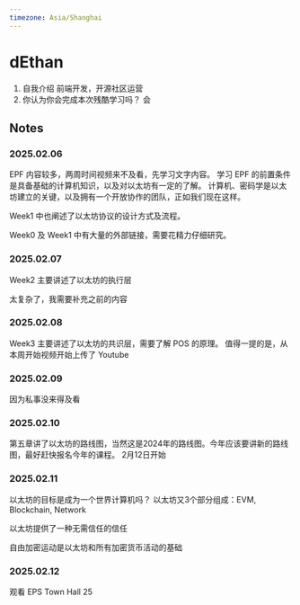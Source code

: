 ```yaml
---
timezone: Asia/Shanghai
---
```


# dEthan

1. 自我介绍 
   前端开发，开源社区运营
2. 你认为你会完成本次残酷学习吗？
   会

## Notes

<!-- Content_START -->
### 2025.02.06

EPF 内容较多，两周时间视频来不及看，先学习文字内容。
学习 EPF 的前置条件是具备基础的计算机知识，以及对以太坊有一定的了解。
计算机、密码学是以太坊建立的关键，以及拥有一个开放协作的团队，正如我们现在这样。

Week1 中也阐述了以太坊协议的设计方式及流程。

Week0 及 Week1 中有大量的外部链接，需要花精力仔细研究。

### 2025.02.07

Week2 主要讲述了以太坊的执行层

太复杂了，我需要补充之前的内容

### 2025.02.08

Week3 主要讲述了以太坊的共识层，需要了解 POS 的原理。
值得一提的是，从本周开始视频开始上传了 Youtube

### 2025.02.09
因为私事没来得及看

### 2025.02.10
第五章讲了以太坊的路线图，当然这是2024年的路线图。今年应该要讲新的路线图，最好赶快报名今年的课程。
2月12日开始

### 2025.02.11
以太坊的目标是成为一个世界计算机吗？
以太坊又3个部分组成：EVM, Blockchain, Network

以太坊提供了一种无需信任的信任

自由加密运动是以太坊和所有加密货币活动的基础

### 2025.02.12
观看 EPS Town Hall 25

<!-- Content_END -->